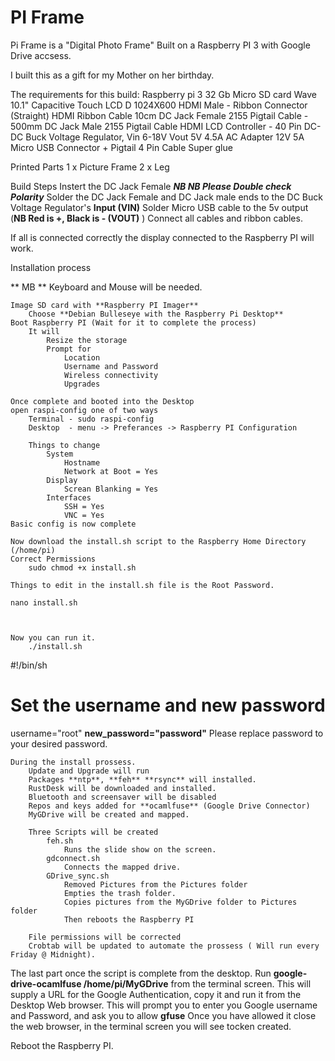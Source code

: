 # PI Frame
Pi Frame is a "Digital Photo Frame" Built on a  Raspberry PI 3 with Google Drive accsess.

I built this as a gift for my Mother on her birthday.

The requirements for this build:
   Raspberry pi 3
   32 Gb Micro SD card
   Wave 10.1" Capacitive Touch LCD D 1024X600 
   HDMI Male - Ribbon Connector (Straight) 
   HDMI Ribbon Cable 10cm
   DC Jack Female 2155 Pigtail Cable - 500mm
   DC Jack Male 2155 Pigtail Cable
   HDMI LCD Controller - 40 Pin 
   DC-DC Buck Voltage Regulator, Vin 6-18V Vout 5V 4.5A 
   AC Adapter 12V 5A
   Micro USB Connector + Pigtail 4 Pin Cable
   Super glue
   
   Printed Parts 
	1 x Picture Frame
	2 x Leg
	
Build Steps
		Instert the DC Jack Female
		**_NB NB Please Double check Polarity_**
		Solder the DC Jack Female and DC Jack male ends to the DC Buck Voltage Regulator's **Input (VIN)**
		Solder Micro USB cable to the 5v output (**NB Red is +, Black is - (VOUT)** )
	Connect all cables and ribbon cables.
	
If all is connected correctly the display connected to the Raspberry PI will work.
	
Installation process

** MB ** Keyboard and Mouse will be needed.

	Image SD card with **Raspberry PI Imager**
		Choose **Debian Bulleseye with the Raspberry Pi Desktop**
	Boot Raspberry PI (Wait for it to complete the process)
		It will
			Resize the storage
			Prompt for
				Location
				Username and Password
				Wireless connectivity
				Upgrades
	
	Once complete and booted into the Desktop
	open raspi-config one of two ways
		Terminal - sudo raspi-config
		Desktop  - menu -> Preferances -> Raspberry PI Configuration
		
		Things to change
			System
				Hostname
				Network at Boot = Yes
			Display
				Screan Blanking = Yes
			Interfaces
				SSH = Yes
				VNC = Yes
	Basic config is now complete
	
	Now download the install.sh script to the Raspberry Home Directory (/home/pi)
	Correct Permissions 
		sudo chmod +x install.sh
	
	Things to edit in the install.sh file is the Root Password.
	
	nano install.sh
	
	
	
	Now you can run it.
		./install.sh

#!/bin/sh

# Set the username and new password
username="root"
**new_password="password"** Please replace password to your desired password.

	During the install prossess.
		Update and Upgrade will run
		Packages **ntp**, **feh** **rsync** will installed.
		RustDesk will be downloaded and installed.
		Bluetooth and screensaver will be disabled
		Repos and keys added for **ocamlfuse** (Google Drive Connector)
		MyGDrive will be created and mapped.
		
		Three Scripts will be created
			feh.sh
				Runs the slide show on the screen.
			gdconnect.sh
				Connects the mapped drive.
			GDrive_sync.sh
				Removed Pictures from the Pictures folder
				Empties the trash folder.
				Copies pictures from the MyGDrive folder to Pictures folder
				Then reboots the Raspberry PI
		
		File permissions will be corrected
		Crobtab will be updated to automate the prossess ( Will run every Friday @ Midnight).

The last part once the script is complete from the desktop.
Run **google-drive-ocamlfuse /home/pi/MyGDrive** from the terminal screen.
This will supply a URL for the Google Authentication, copy it and run it from the Desktop Web browser.
This will prompt you to enter you Google username and Password, and ask you to allow **gfuse**
Once you have allowed it close the web browser, in the terminal screen you will see tocken created.

Reboot the Raspberry PI.